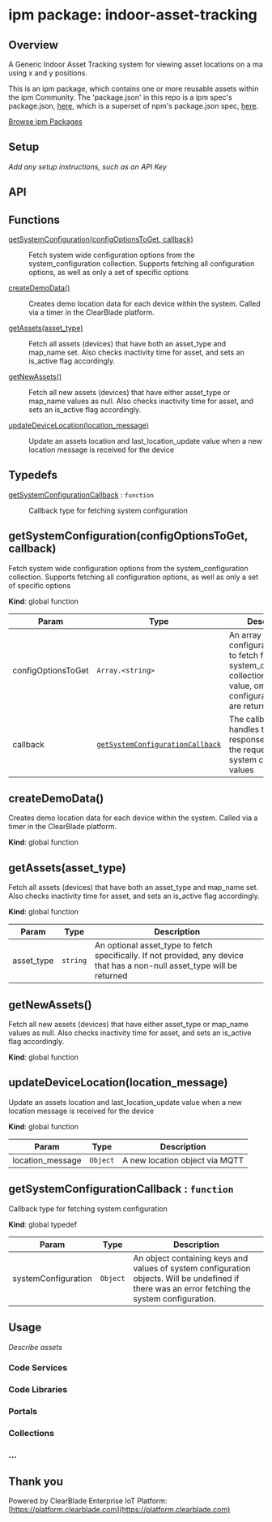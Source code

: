 
# ipm package: indoor-asset-tracking

## Overview

A Generic Indoor Asset Tracking system for viewing asset locations on a ma using x and y positions.

This is an ipm package, which contains one or more reusable assets within the ipm Community. The 'package.json' in this repo is a ipm spec's package.json, [here](https://docs.clearblade.com/v/3/6-ipm/spec), which is a superset of npm's package.json spec, [here](https://docs.npmjs.com/files/package.json).

[Browse ipm Packages](https://ipm.clearblade.com)

## Setup

_Add any setup instructions, such as an API Key_

## API

## Functions

<dl>
<dt><a href="#getSystemConfiguration">getSystemConfiguration(configOptionsToGet, callback)</a></dt>
<dd><p>Fetch system wide configuration options from the system_configuration collection. Supports fetching all 
configuration options, as well as only a set of specific options</p>
</dd>
<dt><a href="#createDemoData">createDemoData()</a></dt>
<dd><p>Creates demo location data for each device within the system. Called via a timer in the ClearBlade platform.</p>
</dd>
<dt><a href="#getAssets">getAssets(asset_type)</a></dt>
<dd><p>Fetch all assets (devices) that have both an asset_type and map_name set. Also checks inactivity time for asset, and sets an is_active flag accordingly.</p>
</dd>
<dt><a href="#getNewAssets">getNewAssets()</a></dt>
<dd><p>Fetch all new assets (devices) that have either asset_type or map_name values as null. Also checks inactivity time for asset, and sets an is_active flag accordingly.</p>
</dd>
<dt><a href="#updateDeviceLocation">updateDeviceLocation(location_message)</a></dt>
<dd><p>Update an assets location and last_location_update value when a new location message is received for the device</p>
</dd>
</dl>

## Typedefs

<dl>
<dt><a href="#getSystemConfigurationCallback">getSystemConfigurationCallback</a> : <code>function</code></dt>
<dd><p>Callback type for fetching system configuration</p>
</dd>
</dl>

<a name="getSystemConfiguration"></a>

## getSystemConfiguration(configOptionsToGet, callback)
Fetch system wide configuration options from the system_configuration collection. Supports fetching all 
configuration options, as well as only a set of specific options

**Kind**: global function  

| Param | Type | Description |
| --- | --- | --- |
| configOptionsToGet | <code>Array.&lt;string&gt;</code> | An array of configuration options to fetch from the system_configuration collection. Optional value, omitted all configuration options are returned |
| callback | [<code>getSystemConfigurationCallback</code>](#getSystemConfigurationCallback) | The callback that handles the response containing the requested system configuration values |

<a name="createDemoData"></a>

## createDemoData()
Creates demo location data for each device within the system. Called via a timer in the ClearBlade platform.

**Kind**: global function  
<a name="getAssets"></a>

## getAssets(asset_type)
Fetch all assets (devices) that have both an asset_type and map_name set. Also checks inactivity time for asset, and sets an is_active flag accordingly.

**Kind**: global function  

| Param | Type | Description |
| --- | --- | --- |
| asset_type | <code>string</code> | An optional asset_type to fetch specifically. If not provided, any device that has a non-null asset_type will be returned |

<a name="getNewAssets"></a>

## getNewAssets()
Fetch all new assets (devices) that have either asset_type or map_name values as null. Also checks inactivity time for asset, and sets an is_active flag accordingly.

**Kind**: global function  
<a name="updateDeviceLocation"></a>

## updateDeviceLocation(location_message)
Update an assets location and last_location_update value when a new location message is received for the device

**Kind**: global function  

| Param | Type | Description |
| --- | --- | --- |
| location_message | <code>Object</code> | A new location object via MQTT |

<a name="getSystemConfigurationCallback"></a>

## getSystemConfigurationCallback : <code>function</code>
Callback type for fetching system configuration

**Kind**: global typedef  

| Param | Type | Description |
| --- | --- | --- |
| systemConfiguration | <code>Object</code> | An object containing keys and values of system configuration objects. Will be undefined if there was an error fetching the system configuration. |



## Usage

_Describe assets_

### Code Services

### Code Libraries

### Portals

### Collections

### ...

## Thank you

Powered by ClearBlade Enterprise IoT Platform: [https://platform.clearblade.com](https://platform.clearblade.com)
